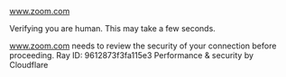 www.zoom.com

Verifying you are human. This may take a few seconds.

www.zoom.com needs to review the security of your connection before proceeding.
Ray ID: 9612873f3fa115e3
Performance & security by Cloudflare